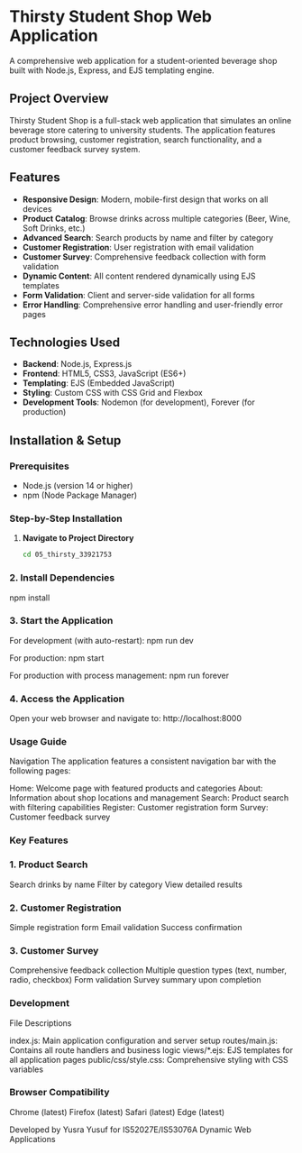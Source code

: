 # Thirsty Student Shop Web Application

A comprehensive web application for a student-oriented beverage shop built with Node.js, Express, and EJS templating engine.

## Project Overview

Thirsty Student Shop is a full-stack web application that simulates an online beverage store catering to university students. The application features product browsing, customer registration, search functionality, and a customer feedback survey system.

## Features

- **Responsive Design**: Modern, mobile-first design that works on all devices
- **Product Catalog**: Browse drinks across multiple categories (Beer, Wine, Soft Drinks, etc.)
- **Advanced Search**: Search products by name and filter by category
- **Customer Registration**: User registration with email validation
- **Customer Survey**: Comprehensive feedback collection with form validation
- **Dynamic Content**: All content rendered dynamically using EJS templates
- **Form Validation**: Client and server-side validation for all forms
- **Error Handling**: Comprehensive error handling and user-friendly error pages

## Technologies Used

- **Backend**: Node.js, Express.js
- **Frontend**: HTML5, CSS3, JavaScript (ES6+)
- **Templating**: EJS (Embedded JavaScript)
- **Styling**: Custom CSS with CSS Grid and Flexbox
- **Development Tools**: Nodemon (for development), Forever (for production)

## Installation & Setup

### Prerequisites
- Node.js (version 14 or higher)
- npm (Node Package Manager)

### Step-by-Step Installation

1. **Navigate to Project Directory**
   ```bash
   cd 05_thirsty_33921753

### 2. Install Dependencies  

npm install

### 3. Start the Application
For development (with auto-restart):
npm run dev

For production:
npm start

For production with process management:
npm run forever

### 4. Access the Application
Open your web browser and navigate to:
http://localhost:8000


### Usage Guide
Navigation
The application features a consistent navigation bar with the following pages:

Home: Welcome page with featured products and categories
About: Information about shop locations and management
Search: Product search with filtering capabilities
Register: Customer registration form
Survey: Customer feedback survey

### Key Features
### 1. Product Search

Search drinks by name
Filter by category
View detailed results

### 2. Customer Registration

Simple registration form
Email validation
Success confirmation

### 3. Customer Survey

Comprehensive feedback collection
Multiple question types (text, number, radio, checkbox)
Form validation
Survey summary upon completion


### Development
File Descriptions

index.js: Main application configuration and server setup
routes/main.js: Contains all route handlers and business logic
views/*.ejs: EJS templates for all application pages
public/css/style.css: Comprehensive styling with CSS variables        

### Browser Compatibility

Chrome (latest)
Firefox (latest)
Safari (latest)
Edge (latest)

Developed by Yusra Yusuf for IS52027E/IS53076A Dynamic Web Applications
